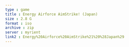 ```yaml
---
type : game
title : Energy Airforce AimStrike! (Japan)
size : 2.8 G
format : iso
archive : zip
server : myrient
link2 : Energy%20Airforce%20AimStrike%21%20%28Japan%29
---
```

